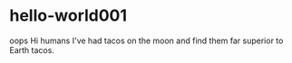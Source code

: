 # hello-world001
oops
Hi humans
I've had tacos on the moon and find them far superior to Earth tacos.
